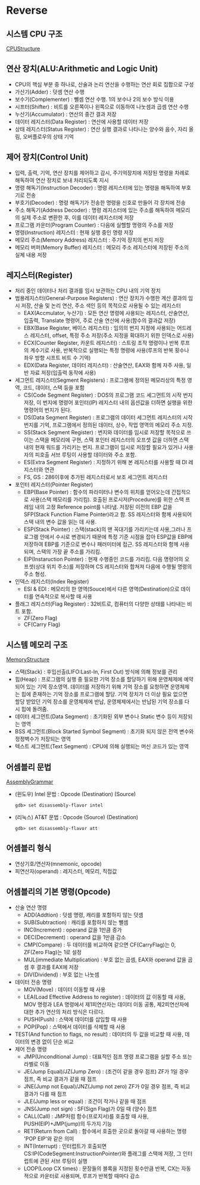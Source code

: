# Reverse
## 시스템 CPU 구조

[CPUStructure](/Reverse/CPUStructure.png)


## 연산 장치(ALU:Arithmetic and Logic Unit)

- CPU의 핵심 부분 중 하나로, 산술과 논리 연산을 수행하는 연산 회로 집합으로 구성
- 가산기(Adder) : 덧셈 연산 수행
- 보수기(Complementer) : 뺄셈 연산 수행. 1의 보수나 2의 보수 방식 이용
- 시프터(Shifter) : 비트를 오른쪽이나 왼쪽으로 이동하여 나눗셈과 곱셈 연산 수행
- 누산기(Accumulator) : 연산의 중간 결과 저장
- 데이터 레지스터(Data Register) : 연산에 사용할 데이터 저장
- 상태 레지스터(Status Register) : 연산 실행 결과로 나타나는 양수와 음수, 자리 올림, 오버플로우의 상태 기억



## 제어 장치(Control Unit)

- 입력, 출력, 기억, 연산 장치를 제어하고 감시, 주기억장치에 저장된 명령을 차례로 해독하여 연산 장치로 보내 처리되도록 지시
- 명령 해독기(Instruction Decoder) : 명령 레지스터에 있는 명령을 해독하여 부호기로 전송
- 부호기(Decoder) : 명령 해독기가 전송한 명령을 신호로 만들어 각 장치에 전송
- 주소 해독기(Address Decoder) : 명령 레지스터에 있는 주소를 해독하여 메모리의 실제 주소로 변환한 후, 이를 데이터 레지스터에 저장
- 프로그램 카운터(Program Counter) : 다음에 실핼할 명령의 주소를 저장
- 명령(Instruction) 레지스터 : 현재 실행 중인 명령 저장
- 메모리 주소(Memory Address) 레지스터 : 주기억 장치의 번지 저장
- 메모리 버퍼(Memory Buffer) 레지스터 : 메모리 주소 레지스터에 저장된 주소의 실제 내용 저장



## 레지스터(Register)

- 처리 중인 데이터나 처리 결과를 임시 보관하는 CPU 내의 기억 장치
- 범용레지스터(General-Purpose Registers) : 연산 장치가 수행한 계산 결과의 임시 저장, 산술 및 논리 연산, 주소 색인 등의 목적으로 사용될 수 있는 레지스터 
  + EAX(Accmulator, 누산기) : 모든 연산 명령에 사용되는 레지스터, 산술연산, 입출력, Translate 명령어, 주로 산술 연산에 사용(함수의 결과값 저장)
  + EBX(Base Register, 베이스 레지스터) : 임의의 번지 지정에 사용되는 어드레스 레지스터, offset, 특정 주소 저장(주소 지정을 확대하기 위한 인덱스로 사용)
  + ECX(Counter Register, 카운트 레지스터) : 스트링 조작 명령이나 반복 루프의 계수기로 사용, 반복적으로 실행되는 특정 명령에 사용(루프의 반복 횟수나 좌우 방향 시프트 비트 수 기억)
  + EDX(Data Register, 데이터 레지스터) : 산술연산, EAX와 함께 자주 사용, 일반 자료 저장(입출력 동작에 사용)
- 세그먼트 레지스터(Segment Registers) : 프로그램에 정의된 메모리상의 특정 영역, 코드, 데이터, 스택 등을 포함 
  + CS(Code Segment Register) : DOS의 프로그램 코드 세그먼트의 시작 번지 저장, 이 번지에 명령어 포인터(IP) 레지스터 내의 옵션값을 더하면 실행을 위한 명령어의 번지가 된다.
  + DS(Data Segment Register) : 프로그램의 데이터 세그먼트 레지스터의 시작 번지를 기억, 프로그램에서 정의된 데이터, 상수, 작업 영역의 메모리 주소 지정.
  + SS(Stack Segment Register) : 번지와 데이터를 임시로 저장할 목적으로 쓰이는 스택을 메모리에 구현, 스택 포인터 레지스터의 오프셋 값을 더하면 스택 내의 현재 워드를 가리키는 번지. 프로그램이 임시로 저장할 필요가 있거나 사용자의 피호출 서브 루팅이 사용할 데이터와 주소 포함.
  + ES(Extra Segment Register) : 지정하기 위해 본 레지스터를 사용할 때 DI 레지스터와 연관
  + FS, GS : 286이후에 추가된 레지스터로서 보조 세그먼트 레지스터
- 포인터 레지스터(Pointer Register)
  + EBP(Base Pointer) : 함수의 파라미터나 변수의 위치를 얻어오는데 간접적으로 사용(스택 메모리를 가리킴). 호출된 프로시저(Procedure)를 위한 스택 프레임 내의 고정 Reference point를 나타냄. 저장된 이전의 EBP 값을 SFP(Stack Function Flame Pointer)라고 함. SS 레지스터와 함께 사용되어 스택 내의 변수 값을 읽는 데 사용.
  + ESP(Stack Pointer) : 스택(stack)의 맨 꼭대기를 가리키는데 사용,그러나 프로그램 안에서 수시로 변경되기 때문에 특정 기준 시점을 잡아 ESP값을 EBP에 저장하여 EBP를 기준으로 변수나 패러미터에 접근. SS 레지스터와 함께 사용되며, 스택의 가장 끝 주소를 가리킴. 
  + EIP(Instaruction Pointer) : 현재 수행중인 코드를 가리킴. 다음 명령어의 오프셋(상대 위치 주소)를 저장하며 CS 레지스터와 합쳐져 다음에 수행될 명령의 주소 형성.
- 인덱스 레지스터(Index Register)
  + ESI & EDI :  메모리의 한 영역(Souce)에서 다른 영역(Destination)으로 데이터를 연속적으로
                        복사할 때 사용
- 플래그 레지스터(Flag Register) : 32비트로, 컴퓨터의 다양한 상태를 나타내는 비트 포함. 
  + ZF(Zero Flag)
  + CF(Carry Flag)



## 시스템 메모리 구조

[MemoryStructure](/Reverse/MemoryStructure.png)

- 스택(Stack)  : 후입선출(LIFO:Last-In, First Out) 방식에 의해 정보를 관리
- 힙(Heap) : 프로그램의 실행 중 필요한 기억 장소를 할당하기 위해 운영체제에 예약되어 있는 기억 장소영역. 데이터를 저장하기 위해 기억 장소를 요청하면 운영체제는 힙에 존재하는 기억 장소를 프로그램에 할당. 기억 장치가 더 이상 필요 없으면 할당 받았던 기억 장소를 운영체제에 반납, 운영체제에서는 반납된 기억 장소를 다시 힙에 돌려줌. 
- 데이터 세그먼트(Data Segment) : 초기화된 외부 변수나 Static 변수 등이 저장되는 영역
- BSS 세그먼트(Block Started Symbol Segment) : 초기화 되지 않은 전역 변수와 정정벽수가 저장되는 영역
- 텍스트 세그먼트(Text Segment) : CPU에 의해 실행되는 머신 코드가 있는 영역



## 어셈블리 문법

[AssemblyGrammar](/Reverse/AssemblyGrammar.png)

- (윈도우) Intel 문법 : Opcode (Destination) (Source)  

  `gdb> set disassembly-flavor intel`

- (리눅스) AT&T 문법 : Opcode (Source) (Destination)  

  `gdb> set disassembly-flavor att`



## 어셈블리 형식

- 연상기호/연산자(mnemonic, opcode)
- 피연산자(operand) : 레지스터, 메모리, 직접값



## 어셈블리의 기본 명령(Opcode)

- 산술 연산 명령
  + ADD(Addtion) : 덧셈 명령, 캐리를 포함하지 않는 덧셈
  + SUB(Subtraction) : 캐리를 포함하지 않는 뺄셈
  + INC(Increment) : operand 값을 1만큼 증가
  + DEC(Decrement) : operand 값을 1만큼 감소
  + CMP(Compare) : 두 데이터를 비교하여 같으면 CF(CarryFlag)는 0, ZF(Zero Flag)는 1로 설정
  + MUL(immediate Multiplication) : 부호 없는 곱셈, EAX와 operand 값을 곱셈 후 결과를 EAX에 저장
  + DIV(Dividend) : 부호 없는 나눗셈
- 데이터 전송 명령
  + MOV(Move) : 데이터 이동할 때 사용
  + LEA(Load Effective Address to register) : 데이터의 값 이동할 때 사용, MOV 명령과 LEA 명령에서 제1피연산자는 데이터 이동 공통, 제2피연산자에 대한 추가 연산의 처리 방식은 다르다.
  + PUSH(Push) : 스택에 데이터를 삽입할 때 사용
  + POP(Pop) : 스택에서 데이터를 삭제할 때 사용
- TEST(And function to flags, no result) : 데이터의 두 값을 비교할 때 사용, 데이터의 변경 없이 단순 비교
- 제어 전송 명령
  + JMP(Unconditional Jump) : 대표적인 점프 명령 프로그램을 실할 주소 또는 라벨로 이동
  + JE(Jump Equal)/JZ(Jump Zero) : (조건이 같을 경우 점프) ZF가 1일 경우 점프, 즉 비교 결과가 같을 때 점프
  + JNE(Jump not Equal)/JNZ(Jump not zero) ZF가 0일 경우 점프, 즉 비교 결과가 다를 때 점프
  + JLE(Jump less or equal) : 조건이 작거나 같을 때 점프
  + JNS(Jump not sign) : SF(Sign Flag)가 0일 때 (양수) 점프
  + CALL(Call) : JMP처럼 함수(프로지서)를 호출할 때 사용, PUSH(EIP)+JMP(jump)의 두가지 기능
  + RET(Return from Call) : 함수에서 호출한 곳으로 돌아갈 때 사용하는 명령 'POP EIP'와 같은 의미
  + INT(Interrupt) : 인터럽트가 호출되면 CS:IP(CodeSegment:InstructionPointer)와 플래그를 스택에 저장, 그 인터럽트에 관된 서브 루팅이 실행
  + LOOP(Loop CX times) : 문장들의 블록을 지정된 횟수만큼 반복, CX는 자동적으로 카운터로 사용되며, 루프가 반복할 때마다 감소



